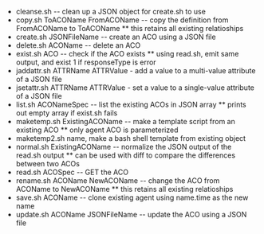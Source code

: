 * cleanse.sh -- clean up a JSON object for create.sh to use
* copy.sh ToACOName FromACOName -- copy the definition from FromACOName to ToACOName
** this retains all existing relatioships
* create.sh JSONFileName -- create an ACO using a JSON file
* delete.sh ACOName -- delete an ACO
* exist.sh ACO -- check if the ACO exists
** using read.sh, emit same output, and exist 1 if responseType is error
* jaddattr.sh ATTRName ATTRValue - add a value to a multi-value attribute of a JSON file
* jsetattr.sh ATTRName ATTRValue - set a value to a single-value attribute of a JSON file
* list.sh ACONameSpec -- list the existing ACOs in JSON array
** prints out empty array if exist.sh fails
* maketemp.sh ExistingACOName -- make a template script from an existing ACO
** only agent ACO is parameterized
* maketemp2.sh name, make a bash shell template from existing object
* normal.sh ExistingACOName -- normalize the JSON output of the read.sh output
** can be used with diff to compare the differences between two ACOs
* read.sh ACOSpec  -- GET the ACO
* rename.sh ACOName NewACOName -- change the ACO from ACOName to NewACOName
** this retains all existing relatioships
* save.sh ACOName -- clone existing agent using name.time as the new name
* update.sh ACOName JSONFileName -- update the ACO using a JSON file

